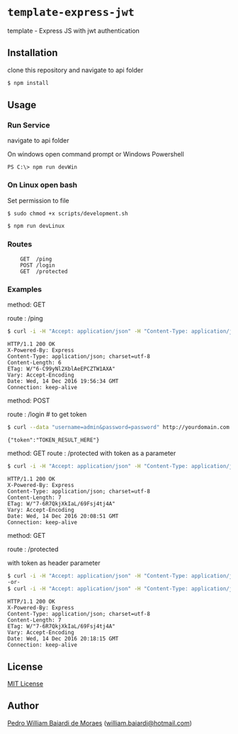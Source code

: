 # `template-express-jwt`

template - Express JS with jwt authentication

## Installation

clone this repository and navigate to api folder
    
```sh
$ npm install
```

## Usage

### Run Service
navigate to api folder
   
On windows open command prompt or Windows Powershell

```
PS C:\> npm run devWin
```

### On Linux open bash

Set permission to file

```sh
$ sudo chmod +x scripts/development.sh
```

```sh
$ npm run devLinux
```

### Routes

```
    GET  /ping
    POST /login
    GET  /protected
```

### Examples

method: GET
   
route : /ping

```sh
$ curl -i -H "Accept: application/json" -H "Content-Type: application/json" -X GET http://yourdomain.com:3000/ping
```

```
HTTP/1.1 200 OK
X-Powered-By: Express
Content-Type: application/json; charset=utf-8
Content-Length: 6
ETag: W/"6-C99yNl2XblAeEPCZTW1AXA"
Vary: Accept-Encoding
Date: Wed, 14 Dec 2016 19:56:34 GMT
Connection: keep-alive
```

method: POST

route : /login # to get token

```sh
$ curl --data "username=admin&password=password" http://yourdomain.com:3000/login
```

```
{"token":"TOKEN_RESULT_HERE"}
```

method: GET
route : /protected
with token as a parameter

```sh
$ curl -i -H "Accept: application/json" -H "Content-Type: application/json" -X GET http://yourdomain.com:3000/protected?token=TOKEN_HERE
```

```
HTTP/1.1 200 OK
X-Powered-By: Express
Content-Type: application/json; charset=utf-8
Content-Length: 7
ETag: W/"7-6R7QkjXkIaL/69Fsj4tj4A"
Vary: Accept-Encoding
Date: Wed, 14 Dec 2016 20:08:51 GMT
Connection: keep-alive
```

method: GET

route : /protected

with token as header parameter

```sh
$ curl -i -H "Accept: application/json" -H "Content-Type: application/json" -H "X-Access-Token: TOKEN_HERE" -X GET http://yourdomain.com:3000/protected
-or-
$ curl -i -H "Accept: application/json" -H "Content-Type: application/json" -H "Authorization: Bearer TOKEN_HERE" -X GET http://yourdomain.com:3000/protected
```

```
HTTP/1.1 200 OK
X-Powered-By: Express
Content-Type: application/json; charset=utf-8
Content-Length: 7
ETag: W/"7-6R7QkjXkIaL/69Fsj4tj4A"
Vary: Accept-Encoding
Date: Wed, 14 Dec 2016 20:18:15 GMT
Connection: keep-alive
```

## License

[MIT License](http://www.opensource.org/licenses/mit-license.php)

## Author

[Pedro William Baiardi de Moraes](https://github.com/PedroWilliam) ([william.baiardi@hotmail.com](mailto:william.baiardi@hotmail.com))
